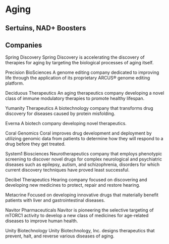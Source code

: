 # Aging

## Sertuins, NAD+ Boosters

## Companies

Spring Discovery Spring Discovery is accelerating the discovery of therapies for aging by targeting the biological processes of aging itself.

Precision BioSciences A genome editing company dedicated to improving life through the application of its proprietary ARCUS® genome editing platform.

Deciduous Therapeutics An aging therapeutics company developing a novel class of immune modulatory therapies to promote healthy lifespan.

Yumanity Therapeutics A biotechnology company that transforms drug discovery for diseases caused by protein misfolding.

Everna A biotech company developing novel therapeutics.

Coral Genomics Coral improves drug development and deployment by utilizing genomic data from patients to determine how they will respond to a drug before they get treated.

System1 Biosciences Neurotherapeutics company that employs phenotypic screening to discover novel drugs for complex neurological and psychiatric diseases such as epilepsy, autism, and schizophrenia, disorders for which current discovery techniques have proved least successful.

Decibel Therapeutics Hearing company focused on discovering and developing new medicines to protect, repair and restore hearing.

Metacrine Focused on developing innovative drugs that materially benefit patients with liver and gastrointestinal diseases.

Navitor Pharmaceuticals Navitor is pioneering the selective targeting of mTORC1 activity to develop a new class of medicines for age-related diseases to improve human health.

Unity Biotechnology Unity Biotechnology, Inc. designs therapeutics that prevent, halt, and reverse various diseases of aging.
